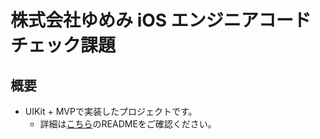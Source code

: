 # 株式会社ゆめみ iOS エンジニアコードチェック課題

## 概要

- UIKit + MVPで実装したプロジェクトです。
  - 詳細は[こちら](https://github.com/kamimi01/ios-codecheck-yumemi/blob/develop/README.md)のREADMEをご確認ください。